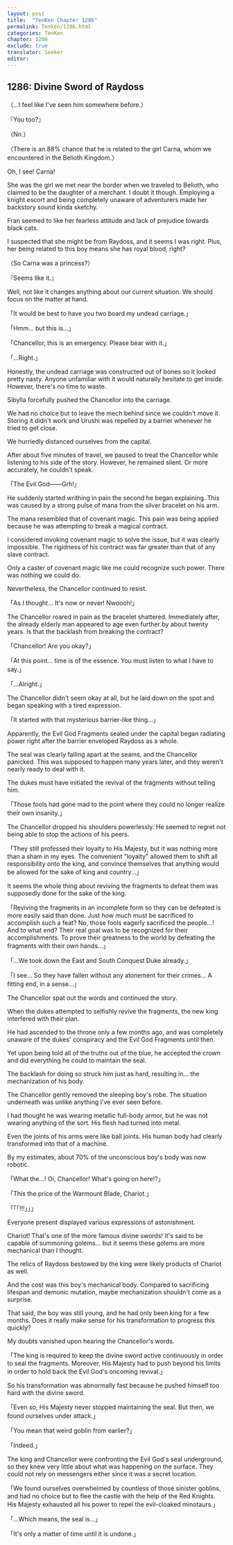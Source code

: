 ```yaml
---
layout: post
title:  "TenKen Chapter 1286"
permalink: Tenken/1286.html
categories: TenKen
chapter: 1286
exclude: true
translator: Seeker
editor: 
---
```

<h2>1286: Divine Sword of Raydoss</h2>

（...I feel like I've seen him somewhere before.）

『You too?』

（Nn.）

〈There is an 88% chance that he is related to the girl Carna, whom we encountered in the Belioth Kingdom.〉

Oh, I see! Carna!

She was the girl we met near the border when we traveled to Belioth, who claimed to be the daughter of a merchant. I doubt it though. Employing a knight escort and being completely unaware of adventurers made her backstory sound kinda sketchy.

Fran seemed to like her fearless attitude and lack of prejudice towards black cats.

I suspected that she might be from Raydoss, and it seems I was right. Plus, her being related to this boy means she has royal blood, right?

（So Carna was a princess?）

『Seems like it.』

Well, not like it changes anything about our current situation. We should focus on the matter at hand.

「It would be best to have you two board my undead carriage.」

「Hmm... but this is...」

「Chancellor, this is an emergency. Please bear with it.」

「...Right.」

Honestly, the undead carriage was constructed out of bones so it looked pretty nasty. Anyone unfamiliar with it would naturally hesitate to get inside. However, there's no time to waste.

Sibylla forcefully pushed the Chancellor into the carriage.

We had no choice but to leave the mech behind since we couldn't move it. Storing it didn't work and Urushi was repelled by a barrier whenever he tried to get close.

We hurriedly distanced ourselves from the capital.

After about five minutes of travel, we paused to treat the Chancellor while listening to his side of the story. However, he remained silent. Or more accurately, he couldn't speak.

「The Evil God——Grh!」

He suddenly started writhing in pain the second he began explaining. This was caused by a strong pulse of mana from the silver bracelet on his arm.

The mana resembled that of covenant magic. This pain was being applied because he was attempting to break a magical contract.

I considered invoking covenant magic to solve the issue, but it was clearly impossible. The rigidness of his contract was far greater than that of any slave contract.

Only a caster of covenant magic like me could recognize such power. There was nothing we could do.

Nevertheless, the Chancellor continued to resist.

「As I thought... It's now or never! Nwoooh!」

The Chancellor roared in pain as the bracelet shattered. Immediately after, the already elderly man appeared to age even further by about twenty years. Is that the backlash from breaking the contract?

「Chancellor! Are you okay?」

「At this point... time is of the essence. You must listen to what I have to say.」

「...Alright.」

The Chancellor didn't seem okay at all, but he laid down on the spot and began speaking with a tired expression.

「It started with that mysterious barrier-like thing...」

Apparently, the Evil God Fragments sealed under the capital began radiating power right after the barrier enveloped Raydoss as a whole.

The seal was clearly falling apart at the seams, and the Chancellor panicked. This was supposed to happen many years later, and they weren't nearly ready to deal with it.

The dukes must have initiated the revival of the fragments without telling him.

「Those fools had gone mad to the point where they could no longer realize their own insanity.」

The Chancellor dropped his shoulders powerlessly. He seemed to regret not being able to stop the actions of his peers.

「They still professed their loyalty to His Majesty, but it was nothing more than a sham in my eyes. The convenient "loyalty" allowed them to shift all responsibility onto the king, and convince themselves that anything would be allowed for the sake of king and country...」

It seems the whole thing about reviving the fragments to defeat them was supposedly done for the sake of the king.

「Reviving the fragments in an incomplete form so they can be defeated is more easily said than done. Just how much must be sacrificed to accomplish such a feat? No, those fools eagerly sacrificed the people...! And to what end? Their real goal was to be recognized for their accomplishments. To prove their greatness to the world by defeating the fragments with their own hands...」

「...We took down the East and South Conquest Duke already.」

「I see... So they have fallen without any atonement for their crimes... A fitting end, in a sense...」

The Chancellor spat out the words and continued the story.

When the dukes attempted to selfishly revive the fragments, the new king interfered with their plan.

He had ascended to the throne only a few months ago, and was completely unaware of the dukes' conspiracy and the Evil God Fragments until then.

Yet upon being told all of the truths out of the blue, he accepted the crown and did everything he could to maintain the seal.

The backlash for doing so struck him just as hard, resulting in... the mechanization of his body.

The Chancellor gently removed the sleeping boy's robe. The situation underneath was unlike anything I've ever seen before.

I had thought he was wearing metallic full-body armor, but he was not wearing anything of the sort. His flesh had turned into metal.

Even the joints of his arms were like ball joints. His human body had clearly transformed into that of a machine.

By my estimates, about 70% of the unconscious boy's body was now robotic.

「What the...! Oi, Chancellor! What's going on here!?」

「This the price of the Warmount Blade, Chariot.」

「「「!!!」」」

Everyone present displayed various expressions of astonishment.

Chariot! That's one of the more famous divine swords! It's said to be capable of summoning golems... but it seems these golems are more mechanical than I thought.

The relics of Raydoss bestowed by the king were likely products of Chariot as well.

And the cost was this boy's mechanical body. Compared to sacrificing lifespan and demonic mutation, maybe mechanization shouldn't come as a surprise.

That said, the boy was still young, and he had only been king for a few months. Does it really make sense for his transformation to progress this quickly?

My doubts vanished upon hearing the Chancellor's words.

「The king is required to keep the divine sword active continuously in order to seal the fragments. Moreover, His Majesty had to push beyond his limits in order to hold back the Evil God's oncoming revival.」

So his transformation was abnormally fast because he pushed himself too hard with the divine sword.

「Even so, His Majesty never stopped maintaining the seal. But then, we found ourselves under attack.」

「You mean that weird goblin from earlier?」

「Indeed.」

The king and Chancellor were confronting the Evil God's seal underground, so they knew very little about what was happening on the surface. They could not rely on messengers either since it was a secret location.

「We found ourselves overwhelmed by countless of those sinister goblins, and had no choice but to flee the castle with the help of the Red Knights. His Majesty exhausted all his power to repel the evil-cloaked minotaurs.」

「...Which means, the seal is...」

「It's only a matter of time until it is undone.」



